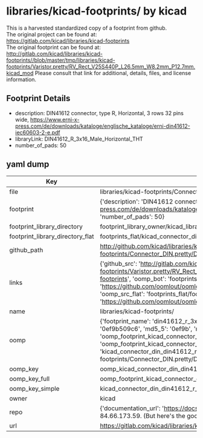 # libraries/kicad-footprints/ by kicad  
This is a harvested standardized copy of a footprint from github.  
The original project can be found at:  
https://gitlab.com/kicad/libraries/kicad-footprints  
The original footprint can be found at:
http://gitlab.com/kicad/libraries/kicad-footprints//blob/master/tmp/libraries/kicad-footprints/Varistor.pretty/RV_Rect_V25S440P_L26.5mm_W8.2mm_P12.7mm.kicad_mod
Please consult that link for additional, details, files, and license information.  
## Footprint Details
* description: DIN41612 connector, type R, Horizontal, 3 rows 32 pins wide, https://www.erni-x-press.com/de/downloads/kataloge/englische_kataloge/erni-din41612-iec60603-2-e.pdf  
* libraryLink: DIN41612_R_3x16_Male_Horizontal_THT  
* number_of_pads: 50  
## yaml dump  
| Key | Value |  
| --- | --- |  
| file | libraries/kicad-footprints/Connector_DIN.pretty/DIN41612_R_3x16_Male_Horizontal_THT.kicad_mod |  
| footprint | {'description': 'DIN41612 connector, type R, Horizontal, 3 rows 32 pins wide, https://www.erni-x-press.com/de/downloads/kataloge/englische_kataloge/erni-din41612-iec60603-2-e.pdf', 'libraryLink': 'DIN41612_R_3x16_Male_Horizontal_THT', 'number_of_pads': 50} |  
| footprint_library_directory | footprint_library_owner/kicad_libraries/kicad-footprints/ |  
| footprint_library_directory_flat | footprints_flat/kicad_connector_din_din41612_r_3x16_male_horizontal_tht/working |  
| github_path | http://github.com/kicad/libraries/kicad-footprints//blob/master/tmp/libraries/kicad-footprints/Connector_DIN.pretty/DIN41612_R_3x16_Male_Horizontal_THT.kicad_mod |  
| links | {'github_src': 'http://gitlab.com/kicad/libraries/kicad-footprints//blob/master/tmp/libraries/kicad-footprints/Varistor.pretty/RV_Rect_V25S440P_L26.5mm_W8.2mm_P12.7mm.kicad_mod', 'github_src_repo': 'https://gitlab.com/kicad/libraries/kicad-footprints', 'oomp_bot': 'footprints/kicad_connector_din_din41612_r_3x16_male_horizontal_tht/working', 'oomp_bot_github': 'https://github.com/oomlout/oomlout_oomp_footprint_bot/tree/main/footprints/kicad_connector_din_din41612_r_3x16_male_horizontal_tht/working', 'oomp_src_flat': 'footprints_flat/footprints_flat/kicad_connector_din_din41612_r_3x16_male_horizontal_tht/working', 'oomp_src_flat_github': 'https://github.com/oomlout/oomlout_oomp_footprint_src/tree/main/footprints_flat/kicad_connector_din_din41612_r_3x16_male_horizontal_tht/working'} |  
| name | libraries/kicad-footprints/ |  
| oomp | {'footprint_name': 'din41612_r_3x16_male_horizontal_tht', 'library_name': 'connector_din', 'md5': '0ef9b509c60357a516c14017f925adf5', 'md5_10': '0ef9b509c6', 'md5_5': '0ef9b', 'md5_6': '0ef9b5', 'oomp_key': 'oomp_kicad_connector_din_din41612_r_3x16_male_horizontal_tht', 'oomp_key_extra': 'oomp_footprint_kicad_connector_din_din41612_r_3x16_male_horizontal_tht', 'oomp_key_full': 'oomp_footprint_kicad_connector_din_din41612_r_3x16_male_horizontal_tht_0ef9b5', 'oomp_key_simple': 'kicad_connector_din_din41612_r_3x16_male_horizontal_tht', 'original_filename': 'libraries/kicad-footprints/Connector_DIN.pretty/DIN41612_R_3x16_Male_Horizontal_THT.kicad_mod', 'owner_name': 'kicad'} |  
| oomp_key | oomp_kicad_connector_din_din41612_r_3x16_male_horizontal_tht |  
| oomp_key_full | oomp_footprint_kicad_connector_din_din41612_r_3x16_male_horizontal_tht |  
| oomp_key_simple | kicad_connector_din_din41612_r_3x16_male_horizontal_tht |  
| owner | kicad |  
| repo | {'documentation_url': 'https://docs.github.com/rest/overview/resources-in-the-rest-api#rate-limiting', 'message': "API rate limit exceeded for 84.66.173.59. (But here's the good news: Authenticated requests get a higher rate limit. Check out the documentation for more details.)"} |  
| url | https://gitlab.com/kicad/libraries/kicad-footprints |  

